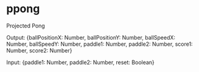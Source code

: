 ppong
=====

Projected Pong



Output:
{ballPositionX: Number,
ballPositionY: Number,
ballSpeedX: Number,
ballSpeedY: Number,
paddle1: Number,
paddle2: Number,
score1: Number,
score2: Number}

Input:
{paddle1: Number,
paddle2: Number,
reset: Boolean}